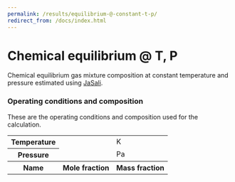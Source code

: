 ```yaml
---
permalink: /results/equilibrium-@-constant-t-p/
redirect_from: /docs/index.html
---
```

# **Chemical equilibrium @ T, P**
Chemical equilibrium gas mixture composition at constant temperature and pressure estimated using <a href="https://github.com/srebughini/JASALI">JaSali</a>.

### **Operating conditions and composition**
These are the operating conditions and composition used for the calculation.
<table class="table table-striped" id="input-table">
  <tbody>
    <tr>
      <th scope="row">Temperature <i class="fa-regular fa-temperature-three-quarters"></i></th>
      <td id="T"></td>
      <td>K</td>
    </tr>
    <tr>
      <th scope="row">Pressure <i class="fa-regular fa-gauge"></i></th>
      <td id="P"></td>
      <td>Pa</td>
    </tr>
    <tr>
      <th scope="row">Name <i class="fa-regular fa-atom"></i></th>
      <th >Mole fraction <i class="fa-regular fa-chart-pie"></i></th>
      <th >Mass fraction <i class="fa-regular fa-chart-pie"></i></th>
    </tr>
  </tbody>
</table>